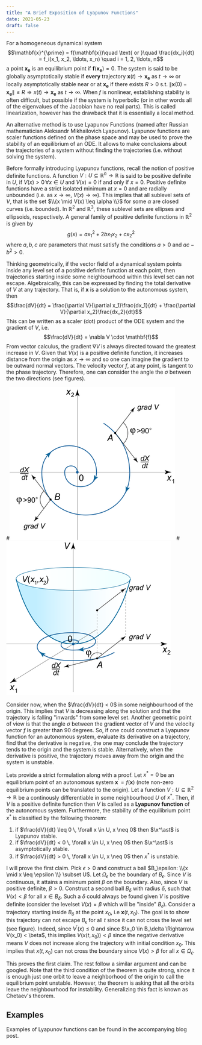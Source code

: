 ```yaml
---
title: "A Brief Exposition of Lyapunov Functions"
date: 2021-05-23
draft: false
---
```

 <!-- https://www.ndsu.edu/pubweb/~novozhil/Teaching/480%20Data/13.pdf
https://stanford.edu/class/ee363/lectures/lyap.pdf
https://www.math24.net/method-lyapunov-functions 
https://www.math24.net/method-lyapunov-functions-page-2
https://inst.eecs.berkeley.edu/~ee222/sp16/LectureNotes/Lecture8.pdf
http://www.math.utk.edu/~freire/teaching/m431f14/Liapunov.pdf
https://www.egr.msu.edu/~khalil/NonlinearSystems/Sample/Lect_8.pdf

-->



For a homogeneous dynamical system $$\mathbf{x}^{\prime} = f(\mathbf{x})\quad \text{  or  }\quad \frac{dx_i}{dt} = f_i(x_1, x_2, \ldots, x_n) \quad i = 1, 2, \ldots, n$$a point $\mathbf{x_e}$ is an equilibrium point if $\mathbf{f}(\mathbf{x_e}) = 0$. The system is said to be globally asymptotically stable if **every** trajectory $\mathbf{x}(t) \rightarrow \mathbf{x_e}$ as $t \rightarrow \infty$ or locally asymptotically stable near or at $\mathbf{x_e}$ if there exists $R > 0$ s.t. $\lVert \mathbf{x}(0) - \mathbf{x_e} \rVert \leq R \Rightarrow x(t) \rightarrow \mathbf{x_e}$ as $t \rightarrow \infty$. When $f$ is nonlinear, establishing stability is often difficult, but possible if the system is hyperbolic (or in other words all of the eigenvalues of the Jacobian have no real parts). This is called linearization, however has the drawback that it is essentially a local method. 

An alternative method is to use Lyapunov Functions (named after Russian mathematician Aleksandr Mikhailovich Lyapunov). Lyapunov functions are scaler functions defined on the phase space and may be used to prove the stability of an equilibrium of an ODE. It allows to make conclusions about the trajectories of a system without finding the trajectories (i.e. without solving the system). 

Before formally introducing Lyapunov functions, recall the notion of positive definite functions. A function $V: U \subseteq \mathbb{R}^n \rightarrow \mathbb{R}$ is said to be positive definite in $U$, if $V(x) > 0 \,\forall x \in U$ and $V(x) = 0$ if and only if $x = 0$. Positive definite functions have a strict isolated minimum at $x = 0$ and are radially unbounded (i.e. as $x \rightarrow \infty$, $V(x) \rightarrow \infty$). This implies that all sublevel sets of $V$, that is the set $\\{x \mid V(x) \leq \alpha \\}$ for some $\alpha$ are closed curves (i.e. bounded). In $\mathbb{R}^2$ and $\mathbb{R}^3$, these sublevel sets are ellipses and ellipsoids, respectively. A general family of positive definite functions in $\mathbb{R}^2$ is given by $$ g(x) = ax_1^2 + 2bx_1x_2 + cx_2^2$$ where $a, b, c$ are parameters that must satisfy the conditions $a > 0$ and $ac - b^2 > 0$. 

Thinking geometrically, if the vector field of a dynamical system points inside any level set of a positive definite function at each point, then trajectories starting inside some neighbourhood within this level set can not escape. Algebraically, this can be expressed by finding the total derivative of $V$ at any trajectory. That is, if $\mathbf{x}$ is a solution to the autonomous system, then   
$$\frac{dV}{dt} = \frac{\partial V}{\partial x_1}\frac{dx_1}{dt} + \frac{\partial V}{\partial x_2}\frac{dx_2}{dt}$$
This can be written as a scaler (dot) product of the ODE system and the gradient of $V$, i.e. 
$$\frac{dV}{dt} = \nabla V \cdot \mathbf{f}$$
From vector calculus, the gradient $\nabla V$ is always directed toward the greatest increase in $V$. Given that $V(x)$ is a positive definite function, it increases distance from the origin as $x \rightarrow \infty$ and so one can imagine the gradient to be outward normal vectors. The velocity vector $f$, at any point, is tangent to the phase trajectory. Therefore, one can consider the angle the $\sigma$ between the two directions (see figures).   

#![lp function 1](/images/lyapunov-function1.svg)
#![lp function 2](/images/lyapunov-function2.svg)

Consider now, when the $\frac{dV}{dt} < 0$ in some neighbourhood of the origin. This implies that $V$ is decreasing along the solution and that the trajectory is falling "inwards" from some level set. Another geometric point of view is that the angle $\sigma$ between the gradient vector of $V$ and the velocity vector $f$ is greater than 90 degrees. So, if one could construct a Lyapunov function for an autonomous system, evaluate its derivative on a trajectory, find that the derivative is negative, the one may conclude the trajectory tends to the origin and the system is stable. Alternatively, when the derivative is positive, the trajectory moves away from the origin and the system is unstable. 

Lets provide a strict formulation along with a proof. 
Let $x^\ast = 0$ be an equilibrium point of an autonomous system $\mathbf{x}^{\prime} = f(\mathbf{x})$ (note non-zero equilibrium points can be translated to the origin). Let a function $V: U \subseteq \mathbb{R}^2 \rightarrow \mathbb{R}$ be a continously differentiable in some neighbourhood $U$ of $x^\ast$. Then, if $V$ is a positive definite function then $V$ is called as a **Lyapunov function** of the autonomous system. Furthermore, the stability of the equilibrium point $x^\ast$ is classified by the following theorem:

1) if $\frac{dV}{dt} \leq 0 \, \forall x \in U, x \neq 0$ then $\x^\ast$ is Lyapunov stable. 
2) if $\frac{dV}{dt} < 0 \, \forall x \in U, x \neq 0$ then $\x^\ast$ is asymptotically stable. 
3) if $\frac{dV}{dt} > 0 \, \forall x \in U, x \neq 0$ then $x^\ast$ is unstable. 

I will prove the first claim. Pick $\epsilon > 0$ and construct a ball $B_\epsilon: \\{x \mid x \leq \epsilon \\} \subset U$. Let $\Omega_\epsilon$ be the boundary of $B_\epsilon$. Since $V$ is continuous, it attains a minimum point $\beta$ on the boundary. Also, since $V$ is positive definite, $\beta > 0$. Construct a second ball $B_\delta$ with radius $\delta$, such that $V(x) < \beta$ for all $x \in B_\delta$. Such a $\delta$ could always be found given $V$ is positive definite (consider the levelset $V(x) = \beta$ which will be "inside" $B_\epsilon$). Consider a trajectory starting inside $B_\delta$ at the point $x_0$, i.e $\mathbf{x}(t, x_0)$. The goal is to show this trajectory can not escape $B_\epsilon$ for all $t$ since it can not cross the level set (see figure). Indeed, since $V^{\prime}(x) \leq 0$ and since $\x_0 \in B_\delta \Rightarrow V(x_0) < \beta$, this implies $V(x(t, x_0)) < \beta$ since the negative derivative means $V$ does not increase along the trajectory with initial condition $x_0$. This implies that $x(t, x_0)$ can not cross the boundary since $V(x) > \beta$ for all $x \in \Omega_\epsilon$.

This proves the first claim. The rest follow a similar argument and can be googled. Note that the third condition of the theorem is quite strong, since it is enough just one orbit to leave a neighborhood of the origin to call the equilibrium point unstable. However, the theorem is asking that all the orbits leave the neighbourhood for instability. Generalizing this fact is known as Chetaev's theorem. 

## Examples 
Examples of Lyapunov functions can be found in the accompanying blog post. 


<!-- ## Physical Interpretation of Lyapunov Functions 
Lyapunov functions have been used in various contexts (stability, convergence analysis, design of model reference adaptive systems, etc.). The Lyapunov approach is based on the physical idea that the energy of an isolated system decreases. A Lyapunov function maps scalar or vector variables to real numbers (ℜN → ℜ+) and decreases with time. The main attribute of the Lyapunov approach that makes it appealing for solving all the aforesaid engineering problems is that it is simple. The main obstacle to the use of Lyapunov theory is in finding a suitable Lyapunov function. -->